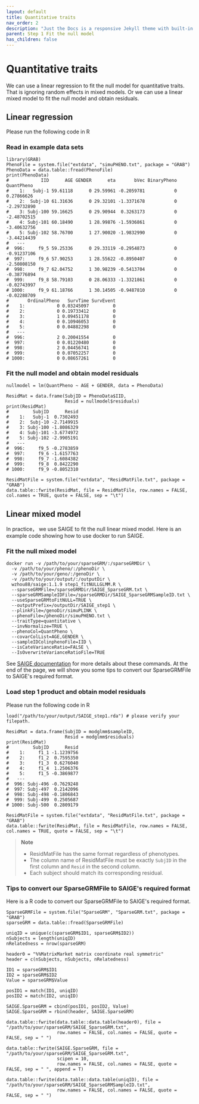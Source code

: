 ```yaml
---
layout: default
title: Quantitative traits
nav_order: 2
description: "Just the Docs is a responsive Jekyll theme with built-in search that is easily customizable and hosted on GitHub Pages."
parent: Step 1 Fit the null model
has_children: false
---
```


# Quantitative traits

We can use a linear regression to fit the null model for quantitative traits. That is ignoring random effects in mixed models. Or we can use a linear mixed model to fit the null model and obtain residuals.

## Linear regression

Please run the following code in R

### Read in example data sets

```
library(GRAB)
PhenoFile = system.file("extdata", "simuPHENO.txt", package = "GRAB")
PhenoData = data.table::fread(PhenoFile)
print(PhenoData)
#            IID      AGE GENDER      eta       bVec BinaryPheno  QuantPheno 
#    1:   Subj-1 59.61118      0 29.59961 -0.2059781           0  0.27866626
#    2:  Subj-10 61.31636      0 29.32101 -1.3371678           0 -2.29732890
#    3: Subj-100 59.16625      0 29.90944  0.3263173           0 -2.48702515
#    4: Subj-101 60.18490      1 28.99876 -1.5936861           0 -3.40632756
#    5: Subj-102 58.76700      1 27.90020 -1.9832990           0 -3.44214439
#   ---                                                                     
#  996:     f9_5 59.25336      0 29.33119 -0.2954873           0 -0.91237106
#  997:     f9_6 57.90253      1 28.55622 -0.8950407           0 -2.50808150
#  998:     f9_7 62.04752      1 30.98239 -0.5413704           0 -0.38776894
#  999:     f9_8 58.79103      0 28.06333 -1.3321861           0 -0.02743997
# 1000:     f9_9 61.18766      1 30.14505 -0.9487810           0 -0.02288709
#       OrdinalPheno   SurvTime SurvEvent
#    1:            0 0.03245097         0
#    2:            0 0.19733412         0
#    3:            1 0.09451178         0
#    4:            0 0.10946053         0
#    5:            0 0.04882298         0
#   ---                                  
#  996:            2 0.20041554         0
#  997:            0 0.01220480         0
#  998:            2 0.04456741         0
#  999:            0 0.07052257         0
# 1000:            0 0.08657261         0
```

### Fit the null model and obtain model residuals

```
nullmodel = lm(QuantPheno ~ AGE + GENDER, data = PhenoData)

ResidMat = data.frame(SubjID = PhenoData$IID,
                      Resid = nullmodel$residuals)
print(ResidMat)
#         SubjID      Resid
#    1:   Subj-1  0.7302493
#    2:  Subj-10 -2.7149915
#    3: Subj-100 -1.8086329
#    4: Subj-101 -3.6774972
#    5: Subj-102 -2.9905191
#   ---                    
#  996:     f9_5 -0.2783859
#  997:     f9_6 -1.6157763
#  998:     f9_7 -1.6084382
#  999:     f9_8  0.8422290
# 1000:     f9_9 -0.8052310

ResidMatFile = system.file("extdata", "ResidMatFile.txt", package = "GRAB")
data.table::fwrite(ResidMat, file = ResidMatFile, row.names = FALSE, col.names = TRUE, quote = FALSE, sep = "\t")
```

## Linear mixed model

In practice， we use SAIGE to fit the null linear mixed model. Here is an example code showing how to use docker to run SAIGE.

### Fit the null mixed model

```
docker run -v /path/to/your/sparseGRM/:/sparseGRMDir \
  -v /path/to/your/pheno/:/phenoDir \
  -v /path/to/your/geno/:/genoDir \
  -v /path/to/your/output/:/outputDir \
  wzhou88/saige:1.1.9 step1_fitNULLGLMM.R \
  --sparseGRMFile=/sparseGRMDir/SAIGE_SparseGRM.txt \
  --sparseGRMSampleIDFile=/sparseGRMDir/SAIGE_SparseGRMSampleID.txt \
  --useSparseGRMtoFitNULL=TRUE \
  --outputPrefix=/outputDir/SAIGE_step1 \
  --plinkFile=/genoDir/simuPLINK \
  --phenoFile=/phenoDir/simuPHENO.txt \
  --traitType=quantitative \
  --invNormalize=TRUE \
  --phenoCol=QuantPheno \
  --covarColList=AGE,GENDER \
  --sampleIDColinphenoFile=IID \
  --isCateVarianceRatio=FALSE \
  --IsOverwriteVarianceRatioFile=TRUE
```

See [SAIGE documentation](https://saigegit.github.io/SAIGE-doc/) for more details about these commands. At the end of the page, we will show you some tips to convert our SparseGRMFile to SAIGE's required format.

### Load step 1 product and obtain model residuals

Please run the following code in R

```
load("/path/to/your/output/SAIGE_step1.rda") # please verify your filepath.

ResidMat = data.frame(SubjID = modglmm$sampleID,
                      Resid = modglmm$residuals)
print(ResidMat)
#         SubjID      Resid
#    1:     f1_1 -1.1239756
#    2:     f1_2  0.7595350
#    3:     f1_3  0.6276040
#    4:     f1_4  1.2506376
#    5:     f1_5 -0.3869877
#   ---
#  996: Subj-496 -0.7629248
#  997: Subj-497  0.2142096
#  998: Subj-498 -0.1806843
#  999: Subj-499  0.2505687
# 1000: Subj-500  0.2809179

ResidMatFile = system.file("extdata", "ResidMatFile.txt", package = "GRAB")
data.table::fwrite(ResidMat, file = ResidMatFile, row.names = FALSE, col.names = TRUE, quote = FALSE, sep = "\t")
```

> **Note**  
> - ResidMatFile has the same format regardless of phenotypes.
> - The column name of ResidMatFile must be exactly `SubjID` in the first column and `Resid` in the second column.
> - Each subject should match its corresponding residual.

### Tips to convert our SparseGRMFile to SAIGE's required format

Here is a R code to convert our SparseGRMFile to SAIGE's required format.

```
SparseGRMFile = system.file("SparseGRM", "SparseGRM.txt", package = "GRAB")
sparseGRM = data.table::fread(SparseGRMFile)

uniqID = unique(c(sparseGRM$ID1, sparseGRM$ID2))
nSubjects = length(uniqID)
nRelatedness = nrow(sparseGRM)

header0 = "%%MatrixMarket matrix coordinate real symmetric"
header = c(nSubjects, nSubjects, nRelatedness)

ID1 = sparseGRM$ID1
ID2 = sparseGRM$ID2
Value = sparseGRM$Value

posID1 = match(ID1, uniqID)
posID2 = match(ID2, uniqID)

SAIGE.SparseGRM = cbind(posID1, posID2, Value)
SAIGE.SparseGRM = rbind(header, SAIGE.SparseGRM)

data.table::fwrite(data.table::data.table(header0), file = "/path/to/your/sparseGRM/SAIGE_SparseGRM.txt",
                   row.names = FALSE, col.names = FALSE, quote = FALSE, sep = " ")

data.table::fwrite(SAIGE.SparseGRM, file = "/path/to/your/sparseGRM/SAIGE_SparseGRM.txt",
                   scipen = 10,
                   row.names = FALSE, col.names = FALSE, quote = FALSE, sep = " ", append = T)

data.table::fwrite(data.table::data.table(uniqID), file = "/path/to/your/sparseGRM/SAIGE_SparseGRMSampleID.txt",
                   row.names = FALSE, col.names = FALSE, quote = FALSE, sep = " ")
```